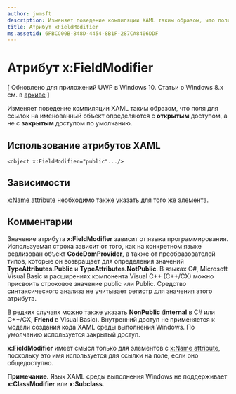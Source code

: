 ```yaml
---
author: jwmsft
description: Изменяет поведение компиляции XAML таким образом, что поля для ссылок на именованный объект определяются с открытым доступом, а не с закрытым доступом по умолчанию.
title: Атрибут xFieldModifier
ms.assetid: 6FBCC00B-848D-4454-8B1F-287CA8406DDF
---
```


# Атрибут x:FieldModifier

\[ Обновлено для приложений UWP в Windows 10. Статьи о Windows 8.x см. в [архиве](http://go.microsoft.com/fwlink/p/?linkid=619132) \]

Изменяет поведение компиляции XAML таким образом, что поля для ссылок на именованный объект определяются с **открытым** доступом, а не с **закрытым** доступом по умолчанию.

## Использование атрибутов XAML

``` syntax
<object x:FieldModifier="public".../>
```

## Зависимости

[x:Name attribute](x-name-attribute.md) необходимо также указать для того же элемента.

## Комментарии

Значение атрибута **x:FieldModifier** зависит от языка программирования. Используемая строка зависит от того, как на конкретном языке реализован объект **CodeDomProvider**, а также от преобразователей типов, которые он возвращает для определения значений **TypeAttributes.Public** и **TypeAttributes.NotPublic**. В языках C#, Microsoft Visual Basic и расширениях компонента Visual C++ (C++/CX) можно присвоить строковое значение public или Public. Средство синтаксического анализа не учитывает регистр для значения этого атрибута.

В редких случаях можно также указать **NonPublic** (**internal** в C# или C++/CX, **Friend** в Visual Basic). Внутренний доступ не применяется к модели создания кода XAML среды выполнения Windows. По умолчанию используется закрытый доступ.

**x:FieldModifier** имеет смысл только для элементов с [x:Name attribute](x-name-attribute.md), поскольку это имя используется для ссылки на поле, если оно общедоступно.

**Примечание.** Язык XAML среды выполнения Windows не поддерживает **x:ClassModifier** или **x:Subclass**.



<!--HONumber=May16_HO2-->


